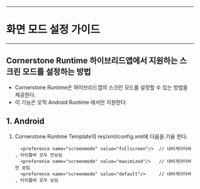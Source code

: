 <!--
layout: 'post'
section: 'Cornerstone Framework'
title: '화면 모드 설정 가이드'
outline: 'Cornerstone Runtime 하이브리드앱에서 지원하는 스크린 모드를 설정하는 방법을 제공한다. '
date: '2012-11-16'
tagstr: 'runtime'
order: '[6, 6, 3]'
thumbnail: '6.2.00.android.png'
-->

-------------------

# 화면 모드 설정 가이드 

-------------------

## Cornerstone Runtime 하이브리드앱에서 지원하는 스크린 모드를 설정하는 방법

 - Cornerstone Runtime은 하이브리드앱의 스크린 모드를 설정할 수 있는 방법을 제공한다.
 - 이 기능은 오직 Android Runtime 에서만 지원한다. 

## 1. Android ##

1) Cornerstone Runtime Template의 res/xml/config.xml에 다음을 기술 한다. 

		 <preference name="screenmode" value="fullscreen"/>  // 네비게이터바 , 타이틀바 모두 안보임
		 <preference name="screenmode" value="maximized"/>   // 네비게이터바만 보임
		 <preference name="screenmode" value="default"/>     // 네비게이터바 , 타이틀바 모두 보임



